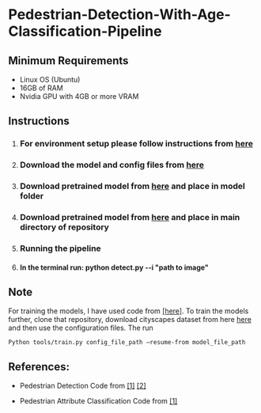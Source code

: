 # Pedestrian-Detection-With-Age-Classification-Pipeline


## Minimum Requirements
* Linux OS (Ubuntu)
* 16GB of RAM
* Nvidia GPU with 4GB or more VRAM

## Instructions 

1. ### For environment setup please follow instructions from [here](https://github.com/hasanirtiza/PedesFormer-Transformer-Networks-For-Pedestrian-Detection)

2. ### Download the model and config files from [here](https://github.com/hasanirtiza/PedesFormer-Transformer-Networks-For-Pedestrian-Detection/tree/main/configs)
3. ### Download pretrained model from [here](http://data.lip6.fr/cadene/pretrainedmodels/bn_inception-52deb4733.pth) and place in model folder
4.  ### Download pretrained model from [here](https://drive.google.com/file/d/15paMK0-rKDsuzptDPK5kH2JuL8QO0HyS/view) and place in main directory of repository 
5.  ### Running the pipeline
6.  #### In the terminal run: python detect.py --i "path to image" 


## Note
For training the models, I have used code from [[here]](https://github.com/hasanirtiza/PedesFormer-Transformer-Networks-For-Pedestrian-Detection). To train the models further, clone that repository, download cityscapes dataset from here [here](https://www.cityscapes-dataset.com/login/) and then use the configuration files. The run 
```
Python tools/train.py config_file_path –resume-from model_file_path
```

## References:

* Pedestrian Detection Code from [[1]](https://github.com/hasanirtiza/PedesFormer-Transformer-Networks-For-Pedestrian-Detection) [[2]](https://mmdetection.readthedocs.io/en/latest/tutorials/)


* Pedestrian Attribute Classification Code from [[1]](https://github.com/chufengt/iccv19_attribute)


